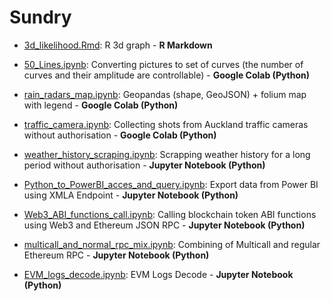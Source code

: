 # Sundry

- [3d_likelihood.Rmd](3d_likelihood.Rmd): R 3d graph  - **R Markdown**

- [50_Lines.ipynb](50_Lines.ipynb): Converting pictures to set of curves (the number of curves and their amplitude are controllable) - **Google Colab (Python)**

- [rain_radars_map.ipynb](rain_radars_map.ipynb): Geopandas (shape, GeoJSON) + folium map with legend - **Google Colab (Python)**

- [traffic_camera.ipynb](traffic_camera.ipynb): Collecting shots from Auckland traffic cameras without authorisation - **Google Colab (Python)**

- [weather_history_scraping.ipynb](weather_history_scraping.ipynb): Scrapping weather history for a long period without authorisation - **Jupyter Notebook (Python)**

- [Python_to_PowerBI_acces_and_query.ipynb](Python_to_PowerBI_acces_and_query.ipynb): Export data from Power BI using XMLA Endpoint - **Jupyter Notebook (Python)**

- [Web3_ABI_functions_call.ipynb](Web3_ABI_functions_call.ipynb): Calling blockchain token ABI functions using Web3 and Ethereum JSON RPC - **Jupyter Notebook (Python)** 

- [multicall_and_normal_rpc_mix.ipynb](multicall_and_normal_rpc_mix.ipynb): Combining of Multicall and regular Ethereum RPC - **Jupyter Notebook (Python)** 

- [EVM_logs_decode.ipynb](EVM_logs_decode.ipynb): EVM Logs Decode - **Jupyter Notebook (Python)** 

